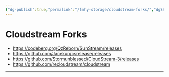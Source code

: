 ```yaml
---
{"dg-publish":true,"permalink":"/fmhy-storage/cloudstream-forks/","dgShowBacklinks":true,"dgShowLocalGraph":true}
---
```


# Cloudstream Forks

* <https://codeberg.org/QzReborn/SunStream/releases>
* <https://github.com/Jacekun/csrelease/releases>
* <https://github.com/Stormunblessed/CloudStream-3/releases>
* <https://github.com/recloudstream/cloudstream>

***